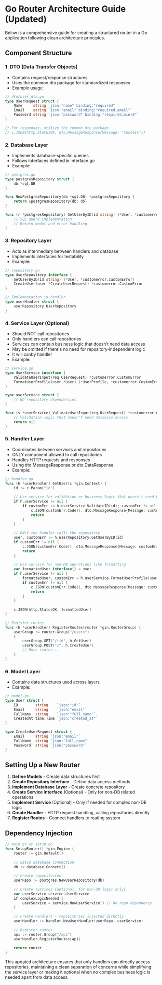 # Go Router Architecture Guide (Updated)

Below is a comprehensive guide for creating a structured router in a Go application following clean architecture principles.

## Component Structure

### 1. DTO (Data Transfer Objects)
- Contains request/response structures
- Uses the common dto package for standardized responses
- Example usage:

```go
// dto/user_dto.go
type UserRequest struct {
    Name     string `json:"name" binding:"required"`
    Email    string `json:"email" binding:"required,email"`
    Password string `json:"password" binding:"required,min=8"`
}

// For responses, utilize the common dto package
// c.JSON(http.StatusOK, dto.MessageResponse{Message: "Success"})
```

### 2. Database Layer
- Implements database-specific queries
- Follows interfaces defined in interface.go
- Example:

```go
// postgres.go
type postgresRepository struct {
    db *sql.DB
}

func NewPostgresRepository(db *sql.DB) *postgresRepository {
    return &postgresRepository{db: db}
}

func (r *postgresRepository) GetUserByID(id string) (*User, *customerror.CustomError) {
    // SQL query implementation
    // Return model and error handling
}
```

### 3. Repository Layer
- Acts as intermediary between handlers and database
- Implements interfaces for testability
- Example:

```go
// repository.go
type UserRepository interface {
    GetUserByID(id string) (*User, *customerror.CustomError)
    CreateUser(user *CreateUserRequest) *customerror.CustomError
}

// Implementation in handler
type userHandler struct {
    userRepository UserRepository
}
```

### 4. Service Layer (Optional)
- Should NOT call repositories
- Only handlers can call repositories
- Services can contain business logic that doesn't need data access
- May be omitted if there's no need for repository-independent logic
- It will canby handler
- Example:

```go
// service.go
type UserService interface {
    ValidateUserInput(req UserRequest) *customerror.CustomError
    FormatUserProfile(user *User) (*UserProfile, *customerror.CustomError)
}

type userService struct {
    // NO repository dependencies
}

func (s *userService) ValidateUserInput(req UserRequest) *customerror.CustomError {
    // Validation logic that doesn't need database access
    return nil
}
```

### 5. Handler Layer
- Coordinates between services and repositories
- ONLY component allowed to call repositories
- Handles HTTP requests and responses
- Using dto.MessageResponse or dto.DataResponse<model>
- Example:

```go
// handler.go
func (h *userHandler) GetUser(c *gin.Context) {
    id := c.Param("id")
    
    // Use service for validation or business logic that doesn't need DB access
    if h.userService != nil {
        if customErr := h.userService.ValidateID(id); customErr != nil {
            c.JSON(customErr.Code(), dto.MessageResponse{Message: customErr.Message()})
            return
        }
    }
    
    // ONLY the handler calls the repository
    user, customErr := h.userRepository.GetUserByID(id)
    if customErr != nil {
        c.JSON(customErr.Code(), dto.MessageResponse{Message: customErr.Message()})
        return
    }
    
    // Use service for non-DB operations like formatting
    var formattedUser interface{} = user
    if h.userService != nil {
        formattedUser, customErr = h.userService.FormatUserProfile(user)
        if customErr != nil {
            c.JSON(customErr.Code(), dto.MessageResponse{Message: customErr.Message()})
            return
        }
    }
    
    c.JSON(http.StatusOK, formattedUser)
}

// Register routes
func (h *userHandler) RegisterRoutes(router *gin.RouterGroup) {
    userGroup := router.Group("/users")
    {
        userGroup.GET("/:id", h.GetUser)
        userGroup.POST("/", h.CreateUser)
        // More routes...
    }
}
```

### 6. Model Layer
- Contains data structures used across layers
- Example:

```go
// model.go
type User struct {
    ID        string    `json:"id"`
    Email     string    `json:"email"`
    FullName  string    `json:"full_name"`
    CreatedAt time.Time `json:"created_at"`
}

type CreateUserRequest struct {
    Email     string `json:"email"`
    FullName  string `json:"full_name"`
    Password  string `json:"password"`
}
```

## Setting Up a New Router

1. **Define Models** - Create data structures first
2. **Create Repository Interface** - Define data access methods
3. **Implement Database Layer** - Create concrete repository
4. **Create Service Interface** (Optional) - Only for non-DB related operations
5. **Implement Service** (Optional) - Only if needed for complex non-DB logic
6. **Create Handler** - HTTP request handling, calling repositories directly
7. **Register Routes** - Connect handlers to routing system

## Dependency Injection

```go
// main.go or setup.go
func SetupRouter() *gin.Engine {
    router := gin.Default()
    
    // Setup database connection
    db := database.Connect()
    
    // Create repositories
    userRepo := postgres.NewUserRepository(db)
    
    // Create services (optional, for non-DB logic only)
    var userService service.UserService
    if complexLogicNeeded {
        userService = service.NewUserService() // No repo dependency
    }
    
    // Create handlers - repositories injected directly
    userHandler := handler.NewUserHandler(userRepo, userService)
    
    // Register routes
    api := router.Group("/api")
    userHandler.RegisterRoutes(api)
    
    return router
}
```

This updated architecture ensures that only handlers can directly access repositories, maintaining a clean separation of concerns while simplifying the service layer or making it optional when no complex business logic is needed apart from data access.

